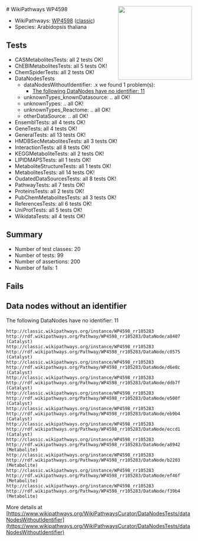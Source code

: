 <img style="float: right; width: 200px" src="https://upload.wikimedia.org/wikipedia/commons/thumb/8/83/Wplogo_with_text_500.png/640px-Wplogo_with_text_500.png" />
# WikiPathways WP4598

* WikiPathways: [WP4598](https://wikipathways.org/pathways/WP4598) ([classic](https://classic.wikipathways.org/instance/WP4598))
* Species: Arabidopsis thaliana
## Tests
* CASMetabolitesTests: all 2 tests OK!
* ChEBIMetabolitesTests: all 5 tests OK!
* ChemSpiderTests: all 2 tests OK!
* DataNodesTests
    * dataNodesWithoutIdentifier: .x we found 1 problem(s):
        * [The following DataNodes have no identifier: 11](#8792c491)
    * unknownTypes_knownDatasource: .. all OK!
    * unknownTypes: .. all OK!
    * unknownTypes_Reactome: .. all OK!
    * otherDataSource: .. all OK!
* EnsemblTests: all 4 tests OK!
* GeneTests: all 4 tests OK!
* GeneralTests: all 13 tests OK!
* HMDBSecMetabolitesTests: all 3 tests OK!
* InteractionTests: all 8 tests OK!
* KEGGMetaboliteTests: all 2 tests OK!
* LIPIDMAPSTests: all 1 tests OK!
* MetaboliteStructureTests: all 1 tests OK!
* MetabolitesTests: all 14 tests OK!
* OudatedDataSourcesTests: all 8 tests OK!
* PathwayTests: all 7 tests OK!
* ProteinsTests: all 2 tests OK!
* PubChemMetabolitesTests: all 3 tests OK!
* ReferencesTests: all 6 tests OK!
* UniProtTests: all 5 tests OK!
* WikidataTests: all 4 tests OK!


## Summary

* Number of test classes: 20
* Number of tests: 99
* Number of assertions: 200
* Number of fails: 1

## Fails

<a name="8792c491" />

## Data nodes without an identifier

The following DataNodes have no identifier: 11
```
http://classic.wikipathways.org/instance/WP4598_rr105283 http://rdf.wikipathways.org/Pathway/WP4598_rr105283/DataNode/a8407 (Catalyst)
http://classic.wikipathways.org/instance/WP4598_rr105283 http://rdf.wikipathways.org/Pathway/WP4598_rr105283/DataNode/c0575 (Catalyst)
http://classic.wikipathways.org/instance/WP4598_rr105283 http://rdf.wikipathways.org/Pathway/WP4598_rr105283/DataNode/d6e8c (Catalyst)
http://classic.wikipathways.org/instance/WP4598_rr105283 http://rdf.wikipathways.org/Pathway/WP4598_rr105283/DataNode/ddb7f (Catalyst)
http://classic.wikipathways.org/instance/WP4598_rr105283 http://rdf.wikipathways.org/Pathway/WP4598_rr105283/DataNode/e500f (Catalyst)
http://classic.wikipathways.org/instance/WP4598_rr105283 http://rdf.wikipathways.org/Pathway/WP4598_rr105283/DataNode/eb9b4 (Catalyst)
http://classic.wikipathways.org/instance/WP4598_rr105283 http://rdf.wikipathways.org/Pathway/WP4598_rr105283/DataNode/eccd1 (Catalyst)
http://classic.wikipathways.org/instance/WP4598_rr105283 http://rdf.wikipathways.org/Pathway/WP4598_rr105283/DataNode/a8942 (Metabolite)
http://classic.wikipathways.org/instance/WP4598_rr105283 http://rdf.wikipathways.org/Pathway/WP4598_rr105283/DataNode/b2203 (Metabolite)
http://classic.wikipathways.org/instance/WP4598_rr105283 http://rdf.wikipathways.org/Pathway/WP4598_rr105283/DataNode/ef46f (Metabolite)
http://classic.wikipathways.org/instance/WP4598_rr105283 http://rdf.wikipathways.org/Pathway/WP4598_rr105283/DataNode/f39b4 (Metabolite)
```

More details at [https://www.wikipathways.org/WikiPathwaysCurator/DataNodesTests/dataNodesWithoutIdentifier](https://www.wikipathways.org/WikiPathwaysCurator/DataNodesTests/dataNodesWithoutIdentifier)

